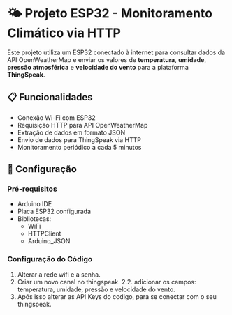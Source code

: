 # 🌤️ Projeto ESP32 - Monitoramento Climático via HTTP

Este projeto utiliza um ESP32 conectado à internet para consultar dados da API OpenWeatherMap e enviar os valores de **temperatura**, **umidade**, **pressão atmosférica** e **velocidade do vento** para a plataforma **ThingSpeak**.

## 📋 Funcionalidades

- Conexão Wi-Fi com ESP32
- Requisição HTTP para API OpenWeatherMap
- Extração de dados em formato JSON
- Envio de dados para ThingSpeak via HTTP
- Monitoramento periódico a cada 5 minutos

## 🚀 Configuração

### Pré-requisitos

- Arduino IDE
- Placa ESP32 configurada
- Bibliotecas:
  - WiFi
  - HTTPClient
  - Arduino_JSON

### Configuração do Código

1. Alterar a rede wifi e a senha.
2. Criar um novo canal no thingspeak.
   2.2. adicionar os campos: temperatura, umidade, pressão e velocidade do vento.
3. Após isso alterar as API Keys do codigo, para se conectar com o seu thingspeak.
   
